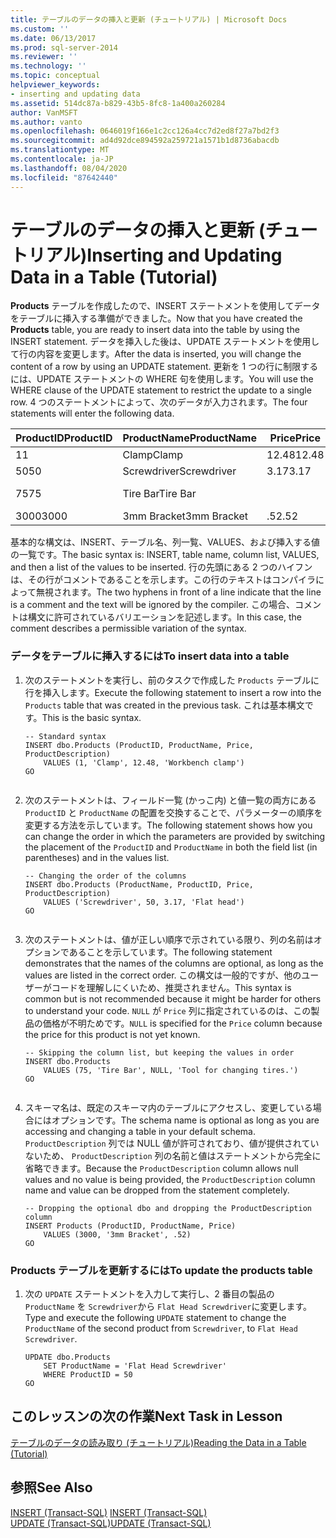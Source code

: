 ```yaml
---
title: テーブルのデータの挿入と更新 (チュートリアル) | Microsoft Docs
ms.custom: ''
ms.date: 06/13/2017
ms.prod: sql-server-2014
ms.reviewer: ''
ms.technology: ''
ms.topic: conceptual
helpviewer_keywords:
- inserting and updating data
ms.assetid: 514dc87a-b829-43b5-8fc8-1a400a260284
author: VanMSFT
ms.author: vanto
ms.openlocfilehash: 0646019f166e1c2cc126a4cc7d2ed8f27a7bd2f3
ms.sourcegitcommit: ad4d92dce894592a259721a1571b1d8736abacdb
ms.translationtype: MT
ms.contentlocale: ja-JP
ms.lasthandoff: 08/04/2020
ms.locfileid: "87642440"
---
```

# <a name="inserting-and-updating-data-in-a-table-tutorial"></a><span data-ttu-id="8bc2a-102">テーブルのデータの挿入と更新 (チュートリアル)</span><span class="sxs-lookup"><span data-stu-id="8bc2a-102">Inserting and Updating Data in a Table (Tutorial)</span></span>
  <span data-ttu-id="8bc2a-103">**Products** テーブルを作成したので、INSERT ステートメントを使用してデータをテーブルに挿入する準備ができました。</span><span class="sxs-lookup"><span data-stu-id="8bc2a-103">Now that you have created the **Products** table, you are ready to insert data into the table by using the INSERT statement.</span></span> <span data-ttu-id="8bc2a-104">データを挿入した後は、UPDATE ステートメントを使用して行の内容を変更します。</span><span class="sxs-lookup"><span data-stu-id="8bc2a-104">After the data is inserted, you will change the content of a row by using an UPDATE statement.</span></span> <span data-ttu-id="8bc2a-105">更新を 1 つの行に制限するには、UPDATE ステートメントの WHERE 句を使用します。</span><span class="sxs-lookup"><span data-stu-id="8bc2a-105">You will use the WHERE clause of the UPDATE statement to restrict the update to a single row.</span></span> <span data-ttu-id="8bc2a-106">4 つのステートメントによって、次のデータが入力されます。</span><span class="sxs-lookup"><span data-stu-id="8bc2a-106">The four statements will enter the following data.</span></span>  
  
|<span data-ttu-id="8bc2a-107">ProductID</span><span class="sxs-lookup"><span data-stu-id="8bc2a-107">ProductID</span></span>|<span data-ttu-id="8bc2a-108">ProductName</span><span class="sxs-lookup"><span data-stu-id="8bc2a-108">ProductName</span></span>|<span data-ttu-id="8bc2a-109">Price</span><span class="sxs-lookup"><span data-stu-id="8bc2a-109">Price</span></span>|<span data-ttu-id="8bc2a-110">ProductDescription</span><span class="sxs-lookup"><span data-stu-id="8bc2a-110">ProductDescription</span></span>|  
|---------------|-----------------|-----------|------------------------|  
|<span data-ttu-id="8bc2a-111">1</span><span class="sxs-lookup"><span data-stu-id="8bc2a-111">1</span></span>|<span data-ttu-id="8bc2a-112">Clamp</span><span class="sxs-lookup"><span data-stu-id="8bc2a-112">Clamp</span></span>|<span data-ttu-id="8bc2a-113">12.48</span><span class="sxs-lookup"><span data-stu-id="8bc2a-113">12.48</span></span>|<span data-ttu-id="8bc2a-114">Workbench clamp</span><span class="sxs-lookup"><span data-stu-id="8bc2a-114">Workbench clamp</span></span>|  
|<span data-ttu-id="8bc2a-115">50</span><span class="sxs-lookup"><span data-stu-id="8bc2a-115">50</span></span>|<span data-ttu-id="8bc2a-116">Screwdriver</span><span class="sxs-lookup"><span data-stu-id="8bc2a-116">Screwdriver</span></span>|<span data-ttu-id="8bc2a-117">3.17</span><span class="sxs-lookup"><span data-stu-id="8bc2a-117">3.17</span></span>|<span data-ttu-id="8bc2a-118">Flat head</span><span class="sxs-lookup"><span data-stu-id="8bc2a-118">Flat head</span></span>|  
|<span data-ttu-id="8bc2a-119">75</span><span class="sxs-lookup"><span data-stu-id="8bc2a-119">75</span></span>|<span data-ttu-id="8bc2a-120">Tire Bar</span><span class="sxs-lookup"><span data-stu-id="8bc2a-120">Tire Bar</span></span>||<span data-ttu-id="8bc2a-121">Tool for changing tires</span><span class="sxs-lookup"><span data-stu-id="8bc2a-121">Tool for changing tires.</span></span>|  
|<span data-ttu-id="8bc2a-122">3000</span><span class="sxs-lookup"><span data-stu-id="8bc2a-122">3000</span></span>|<span data-ttu-id="8bc2a-123">3mm Bracket</span><span class="sxs-lookup"><span data-stu-id="8bc2a-123">3mm Bracket</span></span>|<span data-ttu-id="8bc2a-124">.52</span><span class="sxs-lookup"><span data-stu-id="8bc2a-124">.52</span></span>||  
  
 <span data-ttu-id="8bc2a-125">基本的な構文は、INSERT、テーブル名、列一覧、VALUES、および挿入する値の一覧です。</span><span class="sxs-lookup"><span data-stu-id="8bc2a-125">The basic syntax is: INSERT, table name, column list, VALUES, and then a list of the values to be inserted.</span></span> <span data-ttu-id="8bc2a-126">行の先頭にある 2 つのハイフンは、その行がコメントであることを示します。この行のテキストはコンパイラによって無視されます。</span><span class="sxs-lookup"><span data-stu-id="8bc2a-126">The two hyphens in front of a line indicate that the line is a comment and the text will be ignored by the compiler.</span></span> <span data-ttu-id="8bc2a-127">この場合、コメントは構文に許可されているバリエーションを記述します。</span><span class="sxs-lookup"><span data-stu-id="8bc2a-127">In this case, the comment describes a permissible variation of the syntax.</span></span>  
  
### <a name="to-insert-data-into-a-table"></a><span data-ttu-id="8bc2a-128">データをテーブルに挿入するには</span><span class="sxs-lookup"><span data-stu-id="8bc2a-128">To insert data into a table</span></span>  
  
1.  <span data-ttu-id="8bc2a-129">次のステートメントを実行し、前のタスクで作成した `Products` テーブルに行を挿入します。</span><span class="sxs-lookup"><span data-stu-id="8bc2a-129">Execute the following statement to insert a row into the `Products` table that was created in the previous task.</span></span> <span data-ttu-id="8bc2a-130">これは基本構文です。</span><span class="sxs-lookup"><span data-stu-id="8bc2a-130">This is the basic syntax.</span></span>  
  
    ```  
    -- Standard syntax  
    INSERT dbo.Products (ProductID, ProductName, Price, ProductDescription)  
        VALUES (1, 'Clamp', 12.48, 'Workbench clamp')  
    GO  
  
    ```  
  
2.  <span data-ttu-id="8bc2a-131">次のステートメントは、フィールド一覧 (かっこ内) と値一覧の両方にある `ProductID` と `ProductName` の配置を交換することで、パラメーターの順序を変更する方法を示しています。</span><span class="sxs-lookup"><span data-stu-id="8bc2a-131">The following statement shows how you can change the order in which the parameters are provided by switching the placement of the `ProductID` and `ProductName` in both the field list (in parentheses) and in the values list.</span></span>  
  
    ```  
    -- Changing the order of the columns  
    INSERT dbo.Products (ProductName, ProductID, Price, ProductDescription)  
        VALUES ('Screwdriver', 50, 3.17, 'Flat head')  
    GO  
  
    ```  
  
3.  <span data-ttu-id="8bc2a-132">次のステートメントは、値が正しい順序で示されている限り、列の名前はオプションであることを示しています。</span><span class="sxs-lookup"><span data-stu-id="8bc2a-132">The following statement demonstrates that the names of the columns are optional, as long as the values are listed in the correct order.</span></span> <span data-ttu-id="8bc2a-133">この構文は一般的ですが、他のユーザーがコードを理解しにくいため、推奨されません。</span><span class="sxs-lookup"><span data-stu-id="8bc2a-133">This syntax is common but is not recommended because it might be harder for others to understand your code.</span></span> <span data-ttu-id="8bc2a-134">`NULL` が `Price` 列に指定されているのは、この製品の価格が不明ためです。</span><span class="sxs-lookup"><span data-stu-id="8bc2a-134">`NULL` is specified for the `Price` column because the price for this product is not yet known.</span></span>  
  
    ```  
    -- Skipping the column list, but keeping the values in order  
    INSERT dbo.Products  
        VALUES (75, 'Tire Bar', NULL, 'Tool for changing tires.')  
    GO  
  
    ```  
  
4.  <span data-ttu-id="8bc2a-135">スキーマ名は、既定のスキーマ内のテーブルにアクセスし、変更している場合にはオプションです。</span><span class="sxs-lookup"><span data-stu-id="8bc2a-135">The schema name is optional as long as you are accessing and changing a table in your default schema.</span></span> <span data-ttu-id="8bc2a-136">`ProductDescription` 列では NULL 値が許可されており、値が提供されていないため、 `ProductDescription` 列の名前と値はステートメントから完全に省略できます。</span><span class="sxs-lookup"><span data-stu-id="8bc2a-136">Because the `ProductDescription` column allows null values and no value is being provided, the `ProductDescription` column name and value can be dropped from the statement completely.</span></span>  
  
    ```  
    -- Dropping the optional dbo and dropping the ProductDescription column  
    INSERT Products (ProductID, ProductName, Price)  
        VALUES (3000, '3mm Bracket', .52)  
    GO  
    ```  
  
### <a name="to-update-the-products-table"></a><span data-ttu-id="8bc2a-137">Products テーブルを更新するには</span><span class="sxs-lookup"><span data-stu-id="8bc2a-137">To update the products table</span></span>  
  
1.  <span data-ttu-id="8bc2a-138">次の `UPDATE` ステートメントを入力して実行し、2 番目の製品の `ProductName` を `Screwdriver`から `Flat Head Screwdriver`に変更します。</span><span class="sxs-lookup"><span data-stu-id="8bc2a-138">Type and execute the following `UPDATE` statement to change the `ProductName` of the second product from `Screwdriver`, to `Flat Head Screwdriver`.</span></span>  
  
    ```  
    UPDATE dbo.Products  
        SET ProductName = 'Flat Head Screwdriver'  
        WHERE ProductID = 50  
    GO  
    ```  
  
## <a name="next-task-in-lesson"></a><span data-ttu-id="8bc2a-139">このレッスンの次の作業</span><span class="sxs-lookup"><span data-stu-id="8bc2a-139">Next Task in Lesson</span></span>  
 [<span data-ttu-id="8bc2a-140">テーブルのデータの読み取り (チュートリアル)</span><span class="sxs-lookup"><span data-stu-id="8bc2a-140">Reading the Data in a Table &#40;Tutorial&#41;</span></span>](lesson-1-4-reading-the-data-in-a-table.md)  
  
## <a name="see-also"></a><span data-ttu-id="8bc2a-141">参照</span><span class="sxs-lookup"><span data-stu-id="8bc2a-141">See Also</span></span>  
 <span data-ttu-id="8bc2a-142">[INSERT &#40;Transact-SQL&#41;](/sql/t-sql/statements/insert-transact-sql) </span><span class="sxs-lookup"><span data-stu-id="8bc2a-142">[INSERT &#40;Transact-SQL&#41;](/sql/t-sql/statements/insert-transact-sql) </span></span>  
 [<span data-ttu-id="8bc2a-143">UPDATE &#40;Transact-SQL&#41;</span><span class="sxs-lookup"><span data-stu-id="8bc2a-143">UPDATE &#40;Transact-SQL&#41;</span></span>](/sql/t-sql/queries/update-transact-sql)  
  
  
